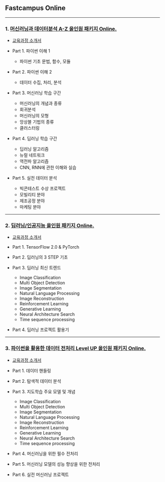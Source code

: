 ## Fastcampus Online   
- - -
### 1. [머신러닝과 데이터분석 A-Z 올인원 패키지 Online.](https://www.fastcampus.co.kr/data_online_dataadv/)   
- [교육과정 소개서](https://storage.googleapis.com/static.fastcampus.co.kr/prod/uploads/202007/104153-166/[%ED%8C%A8%EC%8A%A4%ED%8A%B8%EC%BA%A0%ED%8D%BC%EC%8A%A4]-%EA%B5%90%EC%9C%A1%EA%B3%BC%EC%A0%95%EC%86%8C%EA%B0%9C%EC%84%9C-%EB%A8%B8%EC%8B%A0%EB%9F%AC%EB%8B%9D%EA%B3%BC-%EB%8D%B0%EC%9D%B4%ED%84%B0%EB%B6%84%EC%84%9D-a-z.pdf)
- Part 1. 파이썬 이해 1
	- 파이썬 기초 문법, 함수, 모듈   

- Part 2. 파이썬 이해 2
	- 데이터 수집, 처리, 분석   

- Part 3. 머신러닝 학습 구간
	- 머신러닝의 개념과 종류
	- 회귀분석
	- 머신러닝의 모형
	- 앙상블 기법의 종류
	- 클러스터링   
   
- Part 4. 딥러닝 학습 구간
	- 딥러닝 알고리즘
	- 뉴럴 네트워크
	- 역전파 알고리즘
	- CNN, RNN에 관한 이해와 실습   
   
- Part 5. 실전 데이터 분석
	- 빅콘테스트 수상 프로젝트
	- 모빌리티 분야
	- 제조공정 분야
	- 마케팅 분야   
- - -
### 2. [딥러닝/인공지능 올인원 패키지 Online.](https://www.fastcampus.co.kr/data_online_deep)
- [교육과정 소개서](https://storage.googleapis.com/static.fastcampus.co.kr/prod/uploads/202007/104045-166/[%ED%8C%A8%EC%8A%A4%ED%8A%B8%EC%BA%A0%ED%8D%BC%EC%8A%A4]-%EA%B5%90%EC%9C%A1%EA%B3%BC%EC%A0%95%EC%86%8C%EA%B0%9C%EC%84%9C-%EB%94%A5%EB%9F%AC%EB%8B%9D-%EC%9D%B8%EA%B3%B5%EC%A7%80%EB%8A%A5.pdf)
- Part 1. TensorFlow 2.0 & PyTorch   

- Part 2. 딥러닝의 3 STEP 기초   

- Part 3. 딥러닝 최신 트렌드
	- Image Classification
	- Multi Object Detection
	- Image Segmentation
	- Natural Language Processing
	- Image Reconstruction
	- Reinforcement Learning
	- Generative Learning
	- Neural Architecture Search
	- Time sequence processing   

- Part 4. 딥러닝 프로젝트 활용기 

- - -
### 3. [파이썬을 활용한 데이터 전처리 Level UP 올인원 패키지 Online.](https://fastcampus.co.kr/data_online_preprocess)
- [교육과정 소개서](https://storage.googleapis.com/static.fastcampus.co.kr/prod/uploads/202007/003536-14/[%ED%8C%A8%EC%8A%A4%ED%8A%B8%EC%BA%A0%ED%8D%BC%EC%8A%A4]-%EA%B5%90%EC%9C%A1%EA%B3%BC%EC%A0%95%EC%86%8C%EA%B0%9C%EC%84%9C-%ED%8C%8C%EC%9D%B4%EC%8D%AC%EC%9D%84-%ED%99%9C%EC%9A%A9%ED%95%9C-%EB%8D%B0%EC%9D%B4%ED%84%B0-%EC%A0%84%EC%B2%98%EB%A6%AC-level-up.pdf)
- Part 1. 데이터 핸들링   

- Part 2. 탐색적 데이터 분석

- Part 3. 지도학습 주요 모델 및 개념
	- Image Classification
	- Multi Object Detection
	- Image Segmentation
	- Natural Language Processing
	- Image Reconstruction
	- Reinforcement Learning
	- Generative Learning
	- Neural Architecture Search
	- Time sequence processing   

- Part 4. 머신러닝을 위한 필수 전처리
- Part 5. 머신러닝 모델의 성능 향상을 위한 전처리
- Part 6. 실전 머신러닝 프로젝트

